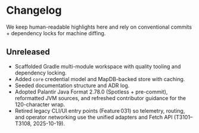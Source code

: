 # Changelog

We keep human-readable highlights here and rely on conventional commits + dependency locks for machine diffing.

## Unreleased

- Scaffolded Gradle multi-module workspace with quality tooling and dependency locking.
- Added `core` credential model and MapDB-backed store with caching.
- Seeded documentation structure and ADR log.
- Adopted Palantir Java Format 2.78.0 (Spotless + pre-commit), reformatted JVM sources, and refreshed contributor guidance for the 120-character wrap.
- Retired legacy CLI/UI entry points (Feature 031) so telemetry, routing, and operator networking use the unified adapters and Fetch API (T3101–T3108, 2025-10-19).
